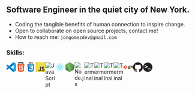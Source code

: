 ## Software Engineer in the quiet city of New York.

-  Coding the tangible benefits of human connection to inspire change.
-  Open to collaborate on open source projects, contact me!
-  How to reach me: ``jongomezdev@gmail.com``

### Skills:

<img align="left" alt="Visual Studio Code" width="26px" src="https://raw.githubusercontent.com/github/explore/80688e429a7d4ef2fca1e82350fe8e3517d3494d/topics/visual-studio-code/visual-studio-code.png" />
<img align="left" alt="HTML5" width="26px" src="https://raw.githubusercontent.com/github/explore/80688e429a7d4ef2fca1e82350fe8e3517d3494d/topics/html/html.png" />
<img align="left" alt="CSS3" width="26px" src="https://raw.githubusercontent.com/github/explore/80688e429a7d4ef2fca1e82350fe8e3517d3494d/topics/css/css.png" />
<img align="left" alt="JavaScript" width="26px" src="https://raw.githubusercontent.com/github/explore/80688e429a7d4ef2fca1e82350fe8e3517d3494d/topics/javascript/javascript.png" />
<img align="left" alt="JavaScript" width="26px" src="https://hugovk.github.io/python-logos/img/Python%20Canarias.jpg" />
<img align="left" alt="React" width="26px" src="https://raw.githubusercontent.com/github/explore/80688e429a7d4ef2fca1e82350fe8e3517d3494d/topics/react/react.png" />
<img align="left" alt="Node.js" width="26px" src="https://raw.githubusercontent.com/github/explore/80688e429a7d4ef2fca1e82350fe8e3517d3494d/topics/nodejs/nodejs.png" />
<img align="left" alt="Node.js" width="26px" src="https://toppng.com/uploads/preview/9kib-354x415-unnamed-mongodb-logo-sv-11562860723mgempnmrq3.png" />
<img align="left" alt="Terminal" width="26px" src="https://sequelize.org/master/manual/asset/logo-small.png" />
<img align="left" alt="Terminal" width="26px" src="https://jongomezdev.github.io/Assets/img/ejs.png" />
<img align="left" alt="Terminal" width="26px" src="https://cdn.worldvectorlogo.com/logos/handlebars-1.svg" />
<img align="left" alt="Terminal" width="26px" src="https://jongomezdev.github.io/Assets/img/express.jpg" />
<img align="left" alt="Git" width="26px" src="https://raw.githubusercontent.com/github/explore/80688e429a7d4ef2fca1e82350fe8e3517d3494d/topics/git/git.png" />
<img align="left" alt="GitHub" width="26px" src="https://raw.githubusercontent.com/github/explore/78df643247d429f6cc873026c0622819ad797942/topics/github/github.png" />
<img align="left" alt="Terminal" width="26px" src="https://raw.githubusercontent.com/github/explore/80688e429a7d4ef2fca1e82350fe8e3517d3494d/topics/terminal/terminal.png" />



<br>


